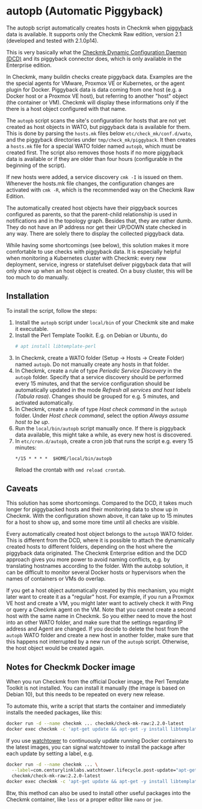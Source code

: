 # autopb (Automatic Piggyback)

The autopb script automatically creates hosts in Checkmk when
[piggyback](https://docs.checkmk.com/latest/en/piggyback.html) data
is available. It supports only the Checkmk Raw edition, version 2.1
(developed and tested with 2.1.0p14).

This is very basically what the
[Checkmk Dynamic Configuration Daemon (DCD)](https://docs.checkmk.com/latest/en/dcd.html)
and its piggyback connector does, which is only available in the Enterprise edition.

In Checkmk, many buildin checks create piggyback data. Examples are the the
special agents for VMware, Proxmox VE or Kubernetes, or the agent plugin for Docker.
Piggyback data is data coming from one host (e.g. a Docker host or a Proxmox VE
host), but referring to another "host" object (the container or VM). Checkmk will
display these informations only if the there is a host object configured with
that name.

The `autopb` script scans the site's configuration for hosts that are not yet
created as host objects in WATO, but piggyback data is available for them. This
is done by parsing the `hosts.mk` files below `etc/check_mk/conf.d/wato`, and the
piggyback directories under `tmp/check_mk/piggyback`. It then creates a `hosts.mk`
file for a special WATO folder named `autopb`, which must be created first. The
script also removes those hosts if no more piggyback data is available or if
they are older than four hours (configurable in the beginning of the script).

If new hosts were added, a service discovery `cmk -I` is issued on them.
Whenever the hosts.mk file changes, the configuration changes are activated
with `cmk -R`, which is the recommended way on the Checkmk Raw Edition.

The automatically created host objects have their piggyback sources configured
as parents, so that the parent-child relationship is used in notifications and
in the topology graph. Besides that, they are rather dumb. They do not have an
IP address nor get their UP/DOWN state checked in any way. There are solely
there to display the collected piggyback data.

While having some shortcomings (see below), this solution makes it more
comfortable to use checks with piggyback data. It is especially helpful when
monitoring a Kubernetes cluster with Checkmk: every new deployment, service,
ingress or statefulset deliver piggyback data that will only show up when an
host object is created. On a busy cluster, this will be too much to do
manually.

## Installation

To install the script, follow the steps:

1. Install the `autopb` script under `local/bin` of your Checkmk site and make
   it executable.
2. Install the Perl Template Toolkit. E.g. on Debian or Ubuntu, do
   ```bash
   # apt install libtemplate-perl
   ```
3. In Checkmk, create a WATO folder (Setup -> Hosts -> Create Folder) named
   `autopb`. Do not manually create any hosts in that folder.
4. In Checkmk, create a rule of type _Periodic Service Discovery_ in the
   `autopb` folder. Specify that a service discovery should be performed
   every 15 minutes, and that the service configuration should be automatically
   updated in the mode _Refresh all services and host labels (Tabula rasa)_.
   Changes should be grouped for e.g. 5 minutes, and activated automatically.
5. In Checkmk, create a rule of type _Host check command_ in the `autopb` folder.
   Under _Host check command_, select the option _Always assume host to be up_.
6. Run the `local/bin/autopb` script manually once. If there is piggyback
   data available, this might take a while, as every new host is discovered.
7. In `etc/cron.d/autopb`, create a cron job that runs the script e.g. every 15
   minutes:
   ```
   */15 * * * *  $HOME/local/bin/autopb
   ```
   Reload the crontab with `omd reload crontab`.

## Caveats

This solution has some shortcomings. Compared to the DCD, it takes much longer
for piggybacked hosts and their monitoring data to show up in Checkmk. With the
configuration shown above, it can take up to 15 minutes for a host to show up,
and some more time until all checks are visible.

Every automatically created host object belongs to the `autopb` WATO folder.
This is different from the DCD, where it is possible to attach the dynamically
created hosts to different folders, depending on the host where the piggyback
data originated.
The Checkmk Enterprise edition and the DCD approach gives you more power to avoid
naming conflicts, e.g. by translating hostnames according to the folder. With
the autobp solution, it can be difficult to monitor several Docker hosts or
hypervisors when the names of containers or VMs do overlap.

If you get a host object automatically created by this mechanism, you might
later want to create it as a "regular" host. For example, if you run a
Proxmox VE host and create a VM, you might later want to actively check it with
Ping or query a Checkmk agent on the VM. Note that you cannot create a second
host with the same name in Checkmk. So you either need to move the host into an
other WATO folder, and make sure that the settings regarding IP address and
Agent are changed. If you decide to delete the host from the `autopb` WATO folder
and create a new host in another folder, make sure that this happens not interrupted
by a new run of the `autopb` script. Otherwise, the host object would be created
again.

## Notes for Checkmk Docker image

When you run Checkmk from the official Docker image, the Perl Template Toolkit
is not installed. You can install it manually (the image is based on Debian 10),
but this needs to be repeated on every new release.

To automate this, write a script that starts the container and immediately
installs the needed packages, like this:

```bash
docker run -d --name checkmk ... checkmk/check-mk-raw:2.2.0-latest
docker exec checkmk -c 'apt-get update && apt-get -y install libtemplate-perl'
```

If you use [watchtower](https://containrrr.dev/watchtower/) to continuously update
running Docker containers to the latest images, you can signal watchtower to install
the package after each update by setting a label, e.g.

```bash
docker run -d --name checkmk ... \
  --label=com.centurylinklabs.watchtower.lifecycle.post-update="apt-get update && apt-get -y install libtemplate-perl" \
  checkmk/check-mk-raw:2.2.0-latest
docker exec checkmk -c 'apt-get update && apt-get -y install libtemplate-perl'
```

Btw, this method can also be used to install other useful packages into the Checkmk container,
like `less` or a proper editor like `nano` or `joe`.
